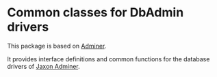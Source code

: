 Common classes for DbAdmin drivers
==================================

This package is based on [Adminer](https://github.com/vrana/adminer).

It provides interface definitions and common functions for the database drivers of [Jaxon Adminer](https://github.com/lagdo/jaxon-dbadmin).

